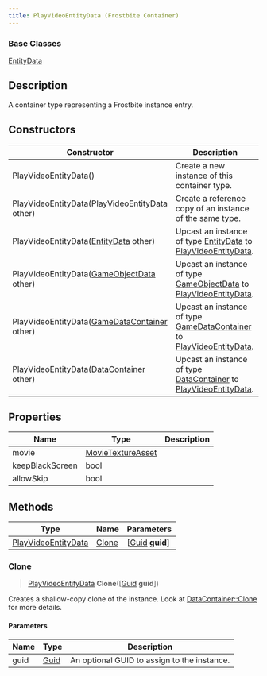 ```yaml
---
title: PlayVideoEntityData (Frostbite Container)
---
```

### Base Classes

[EntityData](EntityData)

## Description

A container type representing a Frostbite instance entry.

## Constructors

| Constructor                                                                    | Description                                                                                                                   |
| ------------------------------------------------------------------------------ | ----------------------------------------------------------------------------------------------------------------------------- |
| PlayVideoEntityData()                                                          | Create a new instance of this container type.                                                                                 |
| PlayVideoEntityData(PlayVideoEntityData other)                                 | Create a reference copy of an instance of the same type.                                                                      |
| PlayVideoEntityData([EntityData](EntityData) other)                            | Upcast an instance of type [EntityData](EntityData) to [PlayVideoEntityData](PlayVideoEntityData).                            |
| PlayVideoEntityData([GameObjectData](GameObjectData) other)                    | Upcast an instance of type [GameObjectData](GameObjectData) to [PlayVideoEntityData](PlayVideoEntityData).                    |
| PlayVideoEntityData([GameDataContainer](GameDataContainer) other)              | Upcast an instance of type [GameDataContainer](GameDataContainer) to [PlayVideoEntityData](PlayVideoEntityData).              |
| PlayVideoEntityData([DataContainer](/vext/ref/cls/shr/datacontainer) other) | Upcast an instance of type [DataContainer](/vext/ref/cls/shr/datacontainer) to [PlayVideoEntityData](PlayVideoEntityData). |

## Properties

| Name            | Type                                   | Description |
| --------------- | -------------------------------------- | ----------- |
| movie           | [MovieTextureAsset](MovieTextureAsset) |             |
| keepBlackScreen | bool                                   |             |
| allowSkip       | bool                                   |             |

## Methods

| Type                                       | Name            | Parameters                                     |
| ------------------------------------------ | --------------- | ---------------------------------------------- |
| [PlayVideoEntityData](PlayVideoEntityData) | [Clone](#clone) | \[[Guid](/vext/ref/cls/shr/guid) **guid**\] |

### Clone

> [PlayVideoEntityData](PlayVideoEntityData) **Clone**(\[[Guid](/vext/ref/cls/shr/guid) **guid**\])

Creates a shallow-copy clone of the instance. Look at [DataContainer::Clone](/vext/ref/cls/shr/datacontainer#clone) for more details.

#### Parameters

| Name | Type         | Description                                 |
| ---- | ------------ | ------------------------------------------- |
| guid | [Guid](Guid) | An optional GUID to assign to the instance. |
